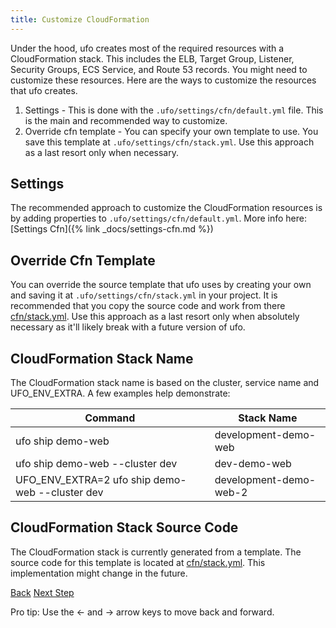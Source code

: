 ```yaml
---
title: Customize CloudFormation
---
```


Under the hood, ufo creates most of the required resources with a CloudFormation stack.  This includes the ELB, Target Group, Listener, Security Groups, ECS Service, and Route 53 records.  You might need to customize these resources.  Here are the ways to customize the resources that ufo creates.

1. Settings - This is done with the `.ufo/settings/cfn/default.yml` file. This is the main and recommended way to customize.
2. Override cfn template - You can specify your own template to use.  You save this template at `.ufo/settings/cfn/stack.yml`. Use this approach as a last resort only when necessary.

## Settings

The recommended approach to customize the CloudFormation resources is by adding properties to `.ufo/settings/cfn/default.yml`.  More info here: [Settings Cfn]({% link _docs/settings-cfn.md %})

## Override Cfn Template

You can override the source template that ufo uses by creating your own and saving it at `.ufo/settings/cfn/stack.yml` in your project. It is recommended that you copy the source code and work from there [cfn/stack.yml](https://github.com/tongueroo/ufo/blob/master/lib/cfn/stack.yml).  Use this approach as a last resort only when absolutely necessary as it'll likely break with a future version of ufo.

## CloudFormation Stack Name

The CloudFormation stack name is based on the cluster, service name and UFO_ENV_EXTRA.  A few examples help demonstrate:

Command | Stack Name
--- | ---
ufo ship demo-web | development-demo-web
ufo ship demo-web -\-cluster dev | dev-demo-web
UFO_ENV_EXTRA=2 ufo ship demo-web -\-cluster dev | development-demo-web-2

## CloudFormation Stack Source Code

The CloudFormation stack is currently generated from a template. The source code for this template is located at [cfn/stack.yml](https://github.com/tongueroo/ufo/blob/master/lib/cfn/stack.yml).  This implementation might change in the future.

<a id="prev" class="btn btn-basic" href="{% link _docs/why-cloudformation.md %}">Back</a>
<a id="next" class="btn btn-primary" href="{% link _docs/stuck-cloudformation.md %}">Next Step</a>
<p class="keyboard-tip">Pro tip: Use the <- and -> arrow keys to move back and forward.</p>
